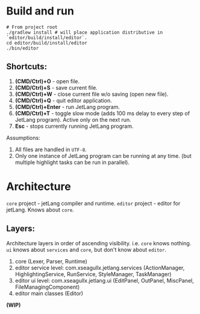 # Build and run
```
# From project root
./gradlew install # will place application distributive in `editor/build/install/editor`.
cd editor/build/install/editor
./bin/editor
```

## Shortcuts:
1. __(CMD/Ctrl)+O__ - open file.
2. __(CMD/Ctrl)+S__ - save current file.
3. __(CMD/Ctrl)+W__ - close current file w/o saving (open new file).
4. __(CMD/Ctrl)+Q__ - quit editor application.
5. __(CMD/Ctrl)+Enter__ - run JetLang program.
5. __(CMD/Ctrl)+T__ - toggle slow mode (adds 100 ms delay to every step of JetLang program). Active only on the next run.
6. __Esc__ - stops currently running JetLang program.

Assumptions:
1. All files are handled in `UTF-8`.
2. Only one instance of JetLang program can be running at any time. (but multiple highlight tasks can be run in parallel).

# Architecture
`core` project - jetLang compiler and runtime.
`editor` project - editor for jetLang. Knows about `core`.


## Layers:

Architecture layers in order of ascending visibility. i.e. `core` knows nothing. `ui` knows about `services` and `core`, but don't know about `editor`.

1. core (Lexer, Parser, Runtime)
2. editor service level: com.xseagullx.jetlang.services (ActionManager, HighlightingService, RunService, StyleManager, TaskManager)
3. editor ui level: com.xseagullx.jetlang.ui (EditPanel, OutPanel, MiscPanel, FileManagingComponent)
4. editor main classes (Editor)

__(WIP)__
